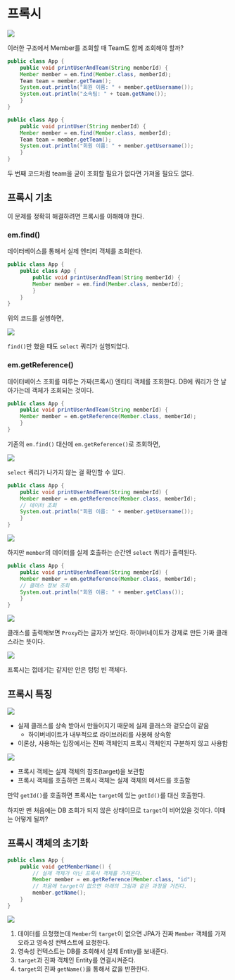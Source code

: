 # 프록시

![](../.gitbook/assets/inflearn-orm-jpa/01/스크린샷%202020-07-08%20오후%203.09.37.png)

이러한 구조에서 Member를 조회할 때 Team도 함께 조회해야 할까?

```java
public class App {
    public void printUserAndTeam(String memberId) {
    Member member = em.find(Member.class, memberId);
    Team team = member.getTeam();
    System.out.println("회원 이름: " + member.getUsername());
    System.out.println("소속팀: " + team.getName());
    }
}
```

```java
public class App {
    public void printUser(String memberId) {
    Member member = em.find(Member.class, memberId);
    Team team = member.getTeam();
    System.out.println("회원 이름: " + member.getUsername());
    }
}
```

두 번째 코드처럼 team을 굳이 조회할 필요가 없다면 가져올 필요도 없다.

## 프록시 기초

이 문제를 정확히 해결하려면 프록시를 이해해야 한다.

### em.find()

데이터베이스를 통해서 실제 엔티티 객체를 조회한다.

```java
public class App {
    public class App {
        public void printUserAndTeam(String memberId) {
        Member member = em.find(Member.class, memberId);
        }
    }
}
```

위의 코드를 실행하면,

![](../.gitbook/assets/inflearn-orm-jpa/01/스크린샷%202020-07-08%20오후%203.42.46.png)

`find()`만 했을 때도 `select` 쿼리가 실행되었다.

### em.getReference()

데이터베이스 조회를 미루는 가짜(프록시) 엔티티 객체를 조회한다. DB에 쿼리가 안 날아가는데 객체가 조회되는 것이다.

```java
public class App {
    public void printUserAndTeam(String memberId) {
    Member member = em.getReference(Member.class, memberId);
    }
}
```

기존의 `em.find()` 대신에 `em.getReference()`로 조회하면,

![](../.gitbook/assets/inflearn-orm-jpa/01/스크린샷%202020-07-08%20오후%203.32.27.png)

`select` 쿼리가 나가지 않는 걸 확인할 수 있다.

```java
public class App {
    public void printUserAndTeam(String memberId) {
    Member member = em.getReference(Member.class, memberId);
    // 데이터 조회
    System.out.println("회원 이름: " + member.getUsername());
    }
}
```

![](../.gitbook/assets/inflearn-orm-jpa/01/스크린샷%202020-07-08%20오후%203.40.40.png)

하지만 `member`의 데이터를 실제 호출하는 순간엔 `select` 쿼리가 출력된다.

```java
public class App {
    public void printUserAndTeam(String memberId) {
    Member member = em.getReference(Member.class, memberId);
    // 클래스 정보 조회
    System.out.println("회원 이름: " + member.getClass());
    }
}
```

![](../.gitbook/assets/inflearn-orm-jpa/01/스크린샷%202020-07-08%20오후%204.11.33.png)

클래스를 출력해보면 `Proxy`라는 글자가 보인다. 하이버네이트가 강제로 만든 가짜 클래스라는 뜻이다.

![](../.gitbook/assets/inflearn-orm-jpa/01/스크린샷%202020-07-08%20오후%203.22.25.png)

프록시는 껍데기는 같지만 안은 텅텅 빈 객체다.

## 프록시 특징

![](../.gitbook/assets/inflearn-orm-jpa/01/스크린샷%202020-07-08%20오후%204.21.18.png)

- 실제 클래스를 상속 받아서 만들어지기 때문에 실제 클래스와 겉모습이 같음
    - 하이버네이트가 내부적으로 라이브러리를 사용해 상속함
- 이론상, 사용하는 입장에서는 진짜 객체인지 프록시 객체인지 구분하지 않고 사용함

![](../.gitbook/assets/inflearn-orm-jpa/01/스크린샷%202020-07-08%20오후%204.28.11.png)

- 프록시 객체는 실제 객체의 참조(target)을 보관함
- 프록시 객체를 호출하면 프록시 객체는 실제 객체의 메서드를 호출함

만약 `getId()`를 호출하면 프록시는 `target`에 있는 `getId()`를 대신 호출한다.

하지만 맨 처음에는 DB 조회가 되지 않은 상태이므로 `target`이 비어있을 것이다. 이때는 어떻게 될까?

## 프록시 객체의 초기화

```java
public class App {
    public void getMemberName() {
        // 실제 객체가 아닌 프록시 객체를 가져온다.
        Member member = em.getReference(Member.class, "id");
        // 처음에 target이 없으면 아래의 그림과 같은 과정을 거친다.
        member.getName();
    }
}
```

![](../.gitbook/assets/inflearn-orm-jpa/01/스크린샷%202020-07-08%20오후%204.35.16.png)

1. 데이터를 요청했는데 `Member`의 `target`이 없으면 JPA가 진짜 `Member` 객체를 가져오라고 영속성 컨텍스트에 요청한다.
2. 영속성 컨텍스트는 DB를 조회해서 실제 Entity를 보내준다.
3. `target`과 진짜 객체인 Entity를 연결시켜준다.
4. `target`의 진짜 `getName()`을 통해서 값을 반환한다.